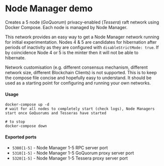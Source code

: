 # Node Manager demo

Creates a 5 node (*GoQuorum*) privacy-enabled (*Tessera*) raft network using Docker Compose.  Each node is managed by Node Manager.

This network provides an easy way to get a Node Manager network running for initial experimentation.  Nodes 4 & 5 are candidates for hibernation after periods of inactivity as they are configured with `disableStrictMode: true`.  If by coincidence Node 4 or 5 is the minter then it will not be able to hibernate.

Network customisation (e.g. different consensus mechanism, different network size, different Blockchain Clients) is not supported.  This is to keep the compose file concise and hopefully easy to understand.  It should be used as a starting point for configuring and running your own networks.

#### Usage
``` shell
docker-compose up -d
# wait for all nodes to completely start (check logs), Node Managers start once GoQuorums and Tesseras have started

# to stop
docker-compose down
```

#### Exported ports
* `5300[1-5]` - Node Manager 1-5 RPC server port
* `5310[1-5]` - Node Manager 1-5 GoQuorum proxy server port
* `5320[1-5]` - Node Manager 1-5 Tessera proxy server port